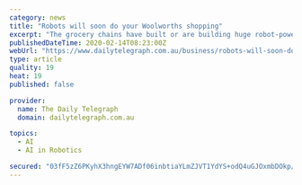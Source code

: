 ```yaml
---
category: news
title: "Robots will soon do your Woolworths shopping"
excerpt: "The grocery chains have built or are building huge robot-powered distribution centres that are transforming how product ... to be bolted on the back of individual stores or contained within backroom storage areas. The rise of artificial intelligence and automation has sparked warnings of mass job losses. Corporate chiefs have argued the ..."
publishedDateTime: 2020-02-14T08:23:00Z
webUrl: "https://www.dailytelegraph.com.au/business/robots-will-soon-do-your-woolworths-shopping/news-story/0e1fe7ad7c8164fdcfaedd0433e4835e"
type: article
quality: 19
heat: 19
published: false

provider:
  name: The Daily Telegraph
  domain: dailytelegraph.com.au

topics:
  - AI
  - AI in Robotics

secured: "03fF5zZ6PKyhX3hngEYW7ADf06inbtiaYLmZJVT1YdYS+odQ4uGJOxmbDOkp/mhiF8WDdZT0eLng+ZtdyGYPlJISX7iz7oCwSPcJaXcfWGoU5BCV58FF7naK2ffVW3VMQ+T8Z0AFxAZCcMIUctU6CWFfPA2nmVfqyCu0OR2ICYn4SDkXJKAGKFndU+L1RdbZup8lC1A1yUhvQW0n46VO5dXXiv/bQGvmZalMfscckBvZ0e+0kNfjWvWZbhTokmixtl2T/saYi45QbavJ44B7fXspO41FS5dDxs7Ytf5MhyWuDlddRZFerdyjHfXWii+6ZcxER2Seoq4Qy7FHa6hNWewoyZr9+86flB2I15bqFZFSz7EjzTDZHFi8SB8HxkRfvlixHiGouVaJzMPmzV5GvA2QLpoq2e4Paz3Rs/zDdg1SGwCEapRQNfwTN8pg7yOwkrJH+aPUwCRFvDIYU3LX0klXY3D6jGvFOvISKkWO7ZA=;1kjNgDY7ZEU5RYfNYxN+Bg=="
---
```


